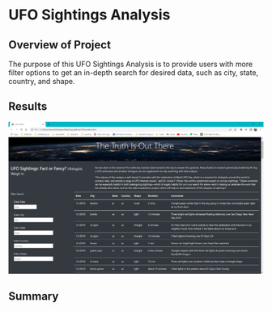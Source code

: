 # UFO Sightings Analysis

## Overview of Project
The purpose of this UFO Sightings Analysis is to provide users with more filter options to get an in-depth search for desired data, such as city, state, country, and shape. 

## Results

![](./Resources/UFOSightingWebpage.png)


## Summary